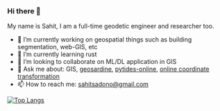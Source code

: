 ### Hi there 👋

My name is Sahit, I am a full-time geodetic engineer and researcher too.

- 🔭 I’m currently working on geospatial things such as building segmentation, web-GIS, etc
- 🌱 I’m currently learning rust
- 👯 I’m looking to collaborate on ML/DL application in GIS
- 💬 Ask me about: GIS, [geosardine](https://github.com/sahitono/sahitono), [pytides-online](https://pytides.herokuapp.com), [online coordinate transformation](http://sahitono.space/transformation)
- 📫 How to reach me: sahitsadono@gmail.com

[![Top Langs](https://github-readme-stats.vercel.app/api/top-langs/?username=sahitono&layout=compact&show_icons=true&count_private=true&hide=Mako)](https://github.com/sahitono/github-readme-stats)
